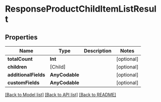 # ResponseProductChildItemListResult

## Properties
Name | Type | Description | Notes
------------ | ------------- | ------------- | -------------
**totalCount** | **Int** |  | [optional] 
**children** | [Child] |  | [optional] 
**additionalFields** | **AnyCodable** |  | [optional] 
**customFields** | **AnyCodable** |  | [optional] 

[[Back to Model list]](../README.md#documentation-for-models) [[Back to API list]](../README.md#documentation-for-api-endpoints) [[Back to README]](../README.md)


